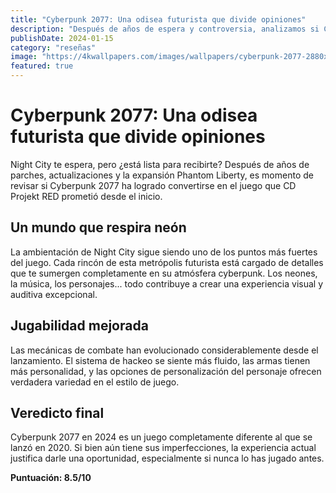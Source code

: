 ```yaml
---
title: "Cyberpunk 2077: Una odisea futurista que divide opiniones"
description: "Después de años de espera y controversia, analizamos si Cyberpunk 2077 cumple con las expectativas o si sigue siendo un diamante en bruto."
publishDate: 2024-01-15
category: "reseñas"
image: "https://4kwallpapers.com/images/wallpapers/cyberpunk-2077-2880x1800-13543.jpg"
featured: true
---
```


# Cyberpunk 2077: Una odisea futurista que divide opiniones

Night City te espera, pero ¿está lista para recibirte? Después de años de parches, actualizaciones y la expansión Phantom Liberty, es momento de revisar si Cyberpunk 2077 ha logrado convertirse en el juego que CD Projekt RED prometió desde el inicio.

## Un mundo que respira neón

La ambientación de Night City sigue siendo uno de los puntos más fuertes del juego. Cada rincón de esta metrópolis futurista está cargado de detalles que te sumergen completamente en su atmósfera cyberpunk. Los neones, la música, los personajes... todo contribuye a crear una experiencia visual y auditiva excepcional.

## Jugabilidad mejorada

Las mecánicas de combate han evolucionado considerablemente desde el lanzamiento. El sistema de hackeo se siente más fluido, las armas tienen más personalidad, y las opciones de personalización del personaje ofrecen verdadera variedad en el estilo de juego.

## Veredicto final

Cyberpunk 2077 en 2024 es un juego completamente diferente al que se lanzó en 2020. Si bien aún tiene sus imperfecciones, la experiencia actual justifica darle una oportunidad, especialmente si nunca lo has jugado antes.

**Puntuación: 8.5/10**